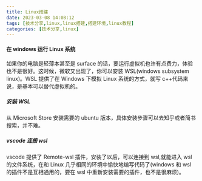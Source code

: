 ```yaml
---
title: Linux搭建
date: 2023-03-08 14:08:12
tags: [技术分享,linux,linux搭建,搭建环境,linux教程]
categories: [技术分享,linux]
---
```



#### 在 windows 运行 Linux 系统

如果你的电脑是轻薄本甚至是 surface 的话，要运行虚拟机也许有点费力，体验也不是很好。这时候，微软又出现了，你可以安装 WSL(windows subsystem linux)。WSL 提供了在 Windows 下模拟 Linux 系统的方式，就写 c++代码来说，是基本可以替代虚拟机的。

<!-- more -->
##### 安装 WSL

从 Microsoft Store 安装需要的 ubuntu 版本，具体安装步骤可以去知乎或者简书搜索，并不难。

##### vscode 连接 wsl

vscode 提供了 Remote-wsl 插件，安装了以后，可以连接到 wsl,就能进入 wsl 的文件系统，在和 Linux 几乎相同的环境中愉快地编写代码了(windows 和 wsl 的插件不是互相通用的，要在 wsl 中重新安装需要的插件，也不是很麻烦)。
